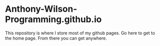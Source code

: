 # Anthony-Wilson-Programming.github.io

This repository is where I store most of my github pages. Go <a src="https://anthony-wilson-programming.github.io">here</a> to get to the home page. From there you can get anywhere.
